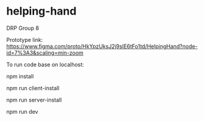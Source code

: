 # helping-hand

DRP Group 8

Prototype link: https://www.figma.com/proto/HkYpzUksJ2j9sIE6tFo1td/HelpingHand?node-id=7%3A3&scaling=min-zoom

To run code base on localhost:

npm install

npm run client-install 

npm run server-install 

npm run dev
